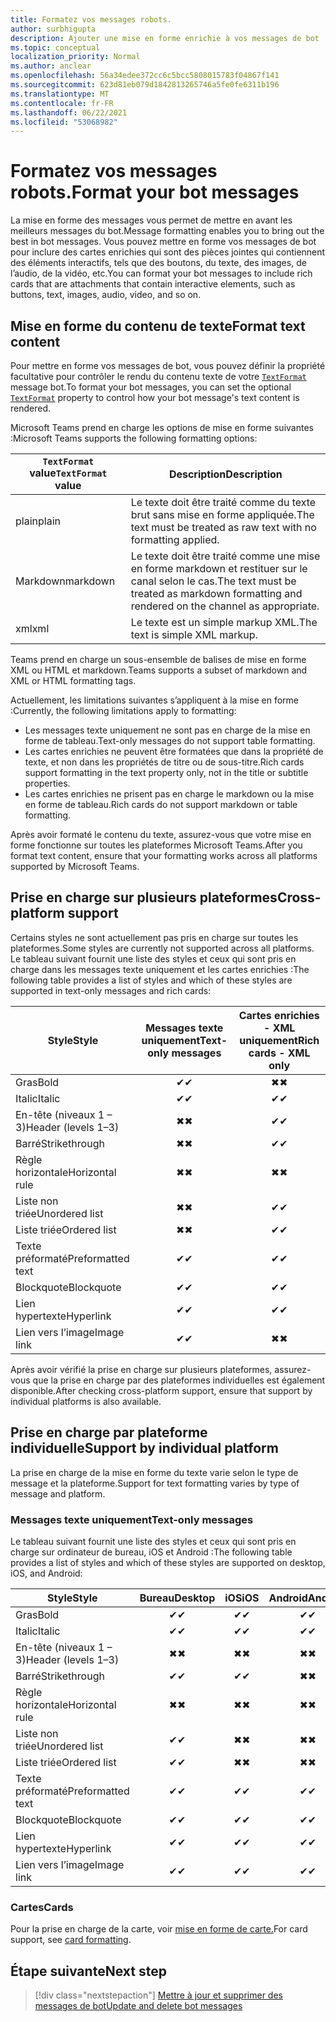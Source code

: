 ```yaml
---
title: Formatez vos messages robots.
author: surbhigupta
description: Ajouter une mise en forme enrichie à vos messages de bot
ms.topic: conceptual
localization_priority: Normal
ms.author: anclear
ms.openlocfilehash: 56a34edee372cc6c5bcc5808015783f04867f141
ms.sourcegitcommit: 623d81eb079d1842813265746a5fe0fe6311b196
ms.translationtype: MT
ms.contentlocale: fr-FR
ms.lasthandoff: 06/22/2021
ms.locfileid: "53068982"
---
```

# <a name="format-your-bot-messages"></a><span data-ttu-id="f8dc5-103">Formatez vos messages robots.</span><span class="sxs-lookup"><span data-stu-id="f8dc5-103">Format your bot messages</span></span>

<span data-ttu-id="f8dc5-104">La mise en forme des messages vous permet de mettre en avant les meilleurs messages du bot.</span><span class="sxs-lookup"><span data-stu-id="f8dc5-104">Message formatting enables you to bring out the best in bot messages.</span></span> <span data-ttu-id="f8dc5-105">Vous pouvez mettre en forme vos messages de bot pour inclure des cartes enrichies qui sont des pièces jointes qui contiennent des éléments interactifs, tels que des boutons, du texte, des images, de l’audio, de la vidéo, etc.</span><span class="sxs-lookup"><span data-stu-id="f8dc5-105">You can format your bot messages to include rich cards that are attachments that contain interactive elements, such as buttons, text, images, audio, video, and so on.</span></span>

## <a name="format-text-content"></a><span data-ttu-id="f8dc5-106">Mise en forme du contenu de texte</span><span class="sxs-lookup"><span data-stu-id="f8dc5-106">Format text content</span></span>

<span data-ttu-id="f8dc5-107">Pour mettre en forme vos messages de bot, vous pouvez définir la propriété facultative pour contrôler le rendu du contenu texte de votre [`TextFormat`](/bot-framework/dotnet/bot-builder-dotnet-create-messages#customizing-a-message) message bot.</span><span class="sxs-lookup"><span data-stu-id="f8dc5-107">To format your bot messages, you can set the optional [`TextFormat`](/bot-framework/dotnet/bot-builder-dotnet-create-messages#customizing-a-message) property to control how your bot message's text content is rendered.</span></span>

<span data-ttu-id="f8dc5-108">Microsoft Teams prend en charge les options de mise en forme suivantes :</span><span class="sxs-lookup"><span data-stu-id="f8dc5-108">Microsoft Teams supports the following formatting options:</span></span>

| <span data-ttu-id="f8dc5-109">`TextFormat` value</span><span class="sxs-lookup"><span data-stu-id="f8dc5-109">`TextFormat` value</span></span> | <span data-ttu-id="f8dc5-110">Description</span><span class="sxs-lookup"><span data-stu-id="f8dc5-110">Description</span></span> |
| --- | --- |
| <span data-ttu-id="f8dc5-111">plain</span><span class="sxs-lookup"><span data-stu-id="f8dc5-111">plain</span></span> | <span data-ttu-id="f8dc5-112">Le texte doit être traité comme du texte brut sans mise en forme appliquée.</span><span class="sxs-lookup"><span data-stu-id="f8dc5-112">The text must be treated as raw text with no formatting applied.</span></span>|
| <span data-ttu-id="f8dc5-113">Markdown</span><span class="sxs-lookup"><span data-stu-id="f8dc5-113">markdown</span></span> | <span data-ttu-id="f8dc5-114">Le texte doit être traité comme une mise en forme markdown et restituer sur le canal selon le cas.</span><span class="sxs-lookup"><span data-stu-id="f8dc5-114">The text must be treated as markdown formatting and rendered on the channel as appropriate.</span></span> |
| <span data-ttu-id="f8dc5-115">xml</span><span class="sxs-lookup"><span data-stu-id="f8dc5-115">xml</span></span> | <span data-ttu-id="f8dc5-116">Le texte est un simple markup XML.</span><span class="sxs-lookup"><span data-stu-id="f8dc5-116">The text is simple XML markup.</span></span> |

<span data-ttu-id="f8dc5-117">Teams prend en charge un sous-ensemble de balises de mise en forme XML ou HTML et markdown.</span><span class="sxs-lookup"><span data-stu-id="f8dc5-117">Teams supports a subset of markdown and XML or HTML formatting tags.</span></span>

<span data-ttu-id="f8dc5-118">Actuellement, les limitations suivantes s’appliquent à la mise en forme :</span><span class="sxs-lookup"><span data-stu-id="f8dc5-118">Currently, the following limitations apply to formatting:</span></span>

* <span data-ttu-id="f8dc5-119">Les messages texte uniquement ne sont pas en charge de la mise en forme de tableau.</span><span class="sxs-lookup"><span data-stu-id="f8dc5-119">Text-only messages do not support table formatting.</span></span>
* <span data-ttu-id="f8dc5-120">Les cartes enrichies ne peuvent être formatées que dans la propriété de texte, et non dans les propriétés de titre ou de sous-titre.</span><span class="sxs-lookup"><span data-stu-id="f8dc5-120">Rich cards support formatting in the text property only, not in the title or subtitle properties.</span></span>
* <span data-ttu-id="f8dc5-121">Les cartes enrichies ne prisent pas en charge le markdown ou la mise en forme de tableau.</span><span class="sxs-lookup"><span data-stu-id="f8dc5-121">Rich cards do not support markdown or table formatting.</span></span>

<span data-ttu-id="f8dc5-122">Après avoir formaté le contenu du texte, assurez-vous que votre mise en forme fonctionne sur toutes les plateformes Microsoft Teams.</span><span class="sxs-lookup"><span data-stu-id="f8dc5-122">After you format text content, ensure that your formatting works across all platforms supported by Microsoft Teams.</span></span>

## <a name="cross-platform-support"></a><span data-ttu-id="f8dc5-123">Prise en charge sur plusieurs plateformes</span><span class="sxs-lookup"><span data-stu-id="f8dc5-123">Cross-platform support</span></span>

<span data-ttu-id="f8dc5-124">Certains styles ne sont actuellement pas pris en charge sur toutes les plateformes.</span><span class="sxs-lookup"><span data-stu-id="f8dc5-124">Some styles are currently not supported across all platforms.</span></span> <span data-ttu-id="f8dc5-125">Le tableau suivant fournit une liste des styles et ceux qui sont pris en charge dans les messages texte uniquement et les cartes enrichies :</span><span class="sxs-lookup"><span data-stu-id="f8dc5-125">The following table provides a list of styles and which of these styles are supported in text-only messages and rich cards:</span></span>

| <span data-ttu-id="f8dc5-126">Style</span><span class="sxs-lookup"><span data-stu-id="f8dc5-126">Style</span></span>                     | <span data-ttu-id="f8dc5-127">Messages texte uniquement</span><span class="sxs-lookup"><span data-stu-id="f8dc5-127">Text-only messages</span></span> | <span data-ttu-id="f8dc5-128">Cartes enrichies - XML uniquement</span><span class="sxs-lookup"><span data-stu-id="f8dc5-128">Rich cards - XML only</span></span> |
| ---                       | :---: | :---: |
| <span data-ttu-id="f8dc5-129">Gras</span><span class="sxs-lookup"><span data-stu-id="f8dc5-129">Bold</span></span>                      | <span data-ttu-id="f8dc5-130">✔</span><span class="sxs-lookup"><span data-stu-id="f8dc5-130">✔</span></span> | <span data-ttu-id="f8dc5-131">✖</span><span class="sxs-lookup"><span data-stu-id="f8dc5-131">✖</span></span> |
| <span data-ttu-id="f8dc5-132">Italic</span><span class="sxs-lookup"><span data-stu-id="f8dc5-132">Italic</span></span>                    | <span data-ttu-id="f8dc5-133">✔</span><span class="sxs-lookup"><span data-stu-id="f8dc5-133">✔</span></span> | <span data-ttu-id="f8dc5-134">✔</span><span class="sxs-lookup"><span data-stu-id="f8dc5-134">✔</span></span> |
| <span data-ttu-id="f8dc5-135">En-tête (niveaux 1 &ndash; 3)</span><span class="sxs-lookup"><span data-stu-id="f8dc5-135">Header (levels 1&ndash;3)</span></span> | <span data-ttu-id="f8dc5-136">✖</span><span class="sxs-lookup"><span data-stu-id="f8dc5-136">✖</span></span> | <span data-ttu-id="f8dc5-137">✔</span><span class="sxs-lookup"><span data-stu-id="f8dc5-137">✔</span></span> |
| <span data-ttu-id="f8dc5-138">Barré</span><span class="sxs-lookup"><span data-stu-id="f8dc5-138">Strikethrough</span></span>             | <span data-ttu-id="f8dc5-139">✖</span><span class="sxs-lookup"><span data-stu-id="f8dc5-139">✖</span></span> | <span data-ttu-id="f8dc5-140">✔</span><span class="sxs-lookup"><span data-stu-id="f8dc5-140">✔</span></span> |
| <span data-ttu-id="f8dc5-141">Règle horizontale</span><span class="sxs-lookup"><span data-stu-id="f8dc5-141">Horizontal rule</span></span>           | <span data-ttu-id="f8dc5-142">✖</span><span class="sxs-lookup"><span data-stu-id="f8dc5-142">✖</span></span> | <span data-ttu-id="f8dc5-143">✖</span><span class="sxs-lookup"><span data-stu-id="f8dc5-143">✖</span></span> |
| <span data-ttu-id="f8dc5-144">Liste non triée</span><span class="sxs-lookup"><span data-stu-id="f8dc5-144">Unordered list</span></span>            | <span data-ttu-id="f8dc5-145">✖</span><span class="sxs-lookup"><span data-stu-id="f8dc5-145">✖</span></span> | <span data-ttu-id="f8dc5-146">✔</span><span class="sxs-lookup"><span data-stu-id="f8dc5-146">✔</span></span> |
| <span data-ttu-id="f8dc5-147">Liste triée</span><span class="sxs-lookup"><span data-stu-id="f8dc5-147">Ordered list</span></span>              | <span data-ttu-id="f8dc5-148">✖</span><span class="sxs-lookup"><span data-stu-id="f8dc5-148">✖</span></span> | <span data-ttu-id="f8dc5-149">✔</span><span class="sxs-lookup"><span data-stu-id="f8dc5-149">✔</span></span> |
| <span data-ttu-id="f8dc5-150">Texte préformaté</span><span class="sxs-lookup"><span data-stu-id="f8dc5-150">Preformatted text</span></span>         | <span data-ttu-id="f8dc5-151">✔</span><span class="sxs-lookup"><span data-stu-id="f8dc5-151">✔</span></span> | <span data-ttu-id="f8dc5-152">✔</span><span class="sxs-lookup"><span data-stu-id="f8dc5-152">✔</span></span> |
| <span data-ttu-id="f8dc5-153">Blockquote</span><span class="sxs-lookup"><span data-stu-id="f8dc5-153">Blockquote</span></span>                | <span data-ttu-id="f8dc5-154">✔</span><span class="sxs-lookup"><span data-stu-id="f8dc5-154">✔</span></span> | <span data-ttu-id="f8dc5-155">✔</span><span class="sxs-lookup"><span data-stu-id="f8dc5-155">✔</span></span> |
| <span data-ttu-id="f8dc5-156">Lien hypertexte</span><span class="sxs-lookup"><span data-stu-id="f8dc5-156">Hyperlink</span></span>                 | <span data-ttu-id="f8dc5-157">✔</span><span class="sxs-lookup"><span data-stu-id="f8dc5-157">✔</span></span> | <span data-ttu-id="f8dc5-158">✔</span><span class="sxs-lookup"><span data-stu-id="f8dc5-158">✔</span></span> |
| <span data-ttu-id="f8dc5-159">Lien vers l’image</span><span class="sxs-lookup"><span data-stu-id="f8dc5-159">Image link</span></span>                | <span data-ttu-id="f8dc5-160">✔</span><span class="sxs-lookup"><span data-stu-id="f8dc5-160">✔</span></span> | <span data-ttu-id="f8dc5-161">✖</span><span class="sxs-lookup"><span data-stu-id="f8dc5-161">✖</span></span> |

<span data-ttu-id="f8dc5-162">Après avoir vérifié la prise en charge sur plusieurs plateformes, assurez-vous que la prise en charge par des plateformes individuelles est également disponible.</span><span class="sxs-lookup"><span data-stu-id="f8dc5-162">After checking cross-platform support, ensure that support by individual platforms is also available.</span></span>

## <a name="support-by-individual-platform"></a><span data-ttu-id="f8dc5-163">Prise en charge par plateforme individuelle</span><span class="sxs-lookup"><span data-stu-id="f8dc5-163">Support by individual platform</span></span>

<span data-ttu-id="f8dc5-164">La prise en charge de la mise en forme du texte varie selon le type de message et la plateforme.</span><span class="sxs-lookup"><span data-stu-id="f8dc5-164">Support for text formatting varies by type of message and platform.</span></span>

### <a name="text-only-messages"></a><span data-ttu-id="f8dc5-165">Messages texte uniquement</span><span class="sxs-lookup"><span data-stu-id="f8dc5-165">Text-only messages</span></span>

<span data-ttu-id="f8dc5-166">Le tableau suivant fournit une liste des styles et ceux qui sont pris en charge sur ordinateur de bureau, iOS et Android :</span><span class="sxs-lookup"><span data-stu-id="f8dc5-166">The following table provides a list of styles and which of these styles are supported on desktop, iOS, and Android:</span></span>

| <span data-ttu-id="f8dc5-167">Style</span><span class="sxs-lookup"><span data-stu-id="f8dc5-167">Style</span></span>                     | <span data-ttu-id="f8dc5-168">Bureau</span><span class="sxs-lookup"><span data-stu-id="f8dc5-168">Desktop</span></span> | <span data-ttu-id="f8dc5-169">iOS</span><span class="sxs-lookup"><span data-stu-id="f8dc5-169">iOS</span></span> | <span data-ttu-id="f8dc5-170">Android</span><span class="sxs-lookup"><span data-stu-id="f8dc5-170">Android</span></span> |
| ---                       | :---: | :---: | :---: |
| <span data-ttu-id="f8dc5-171">Gras</span><span class="sxs-lookup"><span data-stu-id="f8dc5-171">Bold</span></span>                      | <span data-ttu-id="f8dc5-172">✔</span><span class="sxs-lookup"><span data-stu-id="f8dc5-172">✔</span></span> | <span data-ttu-id="f8dc5-173">✔</span><span class="sxs-lookup"><span data-stu-id="f8dc5-173">✔</span></span> | <span data-ttu-id="f8dc5-174">✔</span><span class="sxs-lookup"><span data-stu-id="f8dc5-174">✔</span></span> |
| <span data-ttu-id="f8dc5-175">Italic</span><span class="sxs-lookup"><span data-stu-id="f8dc5-175">Italic</span></span>                    | <span data-ttu-id="f8dc5-176">✔</span><span class="sxs-lookup"><span data-stu-id="f8dc5-176">✔</span></span> | <span data-ttu-id="f8dc5-177">✔</span><span class="sxs-lookup"><span data-stu-id="f8dc5-177">✔</span></span> | <span data-ttu-id="f8dc5-178">✔</span><span class="sxs-lookup"><span data-stu-id="f8dc5-178">✔</span></span> |
| <span data-ttu-id="f8dc5-179">En-tête (niveaux 1 &ndash; 3)</span><span class="sxs-lookup"><span data-stu-id="f8dc5-179">Header (levels 1&ndash;3)</span></span> | <span data-ttu-id="f8dc5-180">✖</span><span class="sxs-lookup"><span data-stu-id="f8dc5-180">✖</span></span> | <span data-ttu-id="f8dc5-181">✖</span><span class="sxs-lookup"><span data-stu-id="f8dc5-181">✖</span></span> | <span data-ttu-id="f8dc5-182">✖</span><span class="sxs-lookup"><span data-stu-id="f8dc5-182">✖</span></span> |
| <span data-ttu-id="f8dc5-183">Barré</span><span class="sxs-lookup"><span data-stu-id="f8dc5-183">Strikethrough</span></span>             | <span data-ttu-id="f8dc5-184">✔</span><span class="sxs-lookup"><span data-stu-id="f8dc5-184">✔</span></span> | <span data-ttu-id="f8dc5-185">✔</span><span class="sxs-lookup"><span data-stu-id="f8dc5-185">✔</span></span> | <span data-ttu-id="f8dc5-186">✖</span><span class="sxs-lookup"><span data-stu-id="f8dc5-186">✖</span></span> |
| <span data-ttu-id="f8dc5-187">Règle horizontale</span><span class="sxs-lookup"><span data-stu-id="f8dc5-187">Horizontal rule</span></span>           | <span data-ttu-id="f8dc5-188">✖</span><span class="sxs-lookup"><span data-stu-id="f8dc5-188">✖</span></span> | <span data-ttu-id="f8dc5-189">✖</span><span class="sxs-lookup"><span data-stu-id="f8dc5-189">✖</span></span> | <span data-ttu-id="f8dc5-190">✖</span><span class="sxs-lookup"><span data-stu-id="f8dc5-190">✖</span></span> |
| <span data-ttu-id="f8dc5-191">Liste non triée</span><span class="sxs-lookup"><span data-stu-id="f8dc5-191">Unordered list</span></span>            | <span data-ttu-id="f8dc5-192">✔</span><span class="sxs-lookup"><span data-stu-id="f8dc5-192">✔</span></span> | <span data-ttu-id="f8dc5-193">✖</span><span class="sxs-lookup"><span data-stu-id="f8dc5-193">✖</span></span> | <span data-ttu-id="f8dc5-194">✖</span><span class="sxs-lookup"><span data-stu-id="f8dc5-194">✖</span></span> |
| <span data-ttu-id="f8dc5-195">Liste triée</span><span class="sxs-lookup"><span data-stu-id="f8dc5-195">Ordered list</span></span>              | <span data-ttu-id="f8dc5-196">✔</span><span class="sxs-lookup"><span data-stu-id="f8dc5-196">✔</span></span> | <span data-ttu-id="f8dc5-197">✖</span><span class="sxs-lookup"><span data-stu-id="f8dc5-197">✖</span></span> | <span data-ttu-id="f8dc5-198">✖</span><span class="sxs-lookup"><span data-stu-id="f8dc5-198">✖</span></span> |
| <span data-ttu-id="f8dc5-199">Texte préformaté</span><span class="sxs-lookup"><span data-stu-id="f8dc5-199">Preformatted text</span></span>         | <span data-ttu-id="f8dc5-200">✔</span><span class="sxs-lookup"><span data-stu-id="f8dc5-200">✔</span></span> | <span data-ttu-id="f8dc5-201">✔</span><span class="sxs-lookup"><span data-stu-id="f8dc5-201">✔</span></span> | <span data-ttu-id="f8dc5-202">✔</span><span class="sxs-lookup"><span data-stu-id="f8dc5-202">✔</span></span> |
| <span data-ttu-id="f8dc5-203">Blockquote</span><span class="sxs-lookup"><span data-stu-id="f8dc5-203">Blockquote</span></span>                | <span data-ttu-id="f8dc5-204">✔</span><span class="sxs-lookup"><span data-stu-id="f8dc5-204">✔</span></span> | <span data-ttu-id="f8dc5-205">✔</span><span class="sxs-lookup"><span data-stu-id="f8dc5-205">✔</span></span> | <span data-ttu-id="f8dc5-206">✔</span><span class="sxs-lookup"><span data-stu-id="f8dc5-206">✔</span></span> |
| <span data-ttu-id="f8dc5-207">Lien hypertexte</span><span class="sxs-lookup"><span data-stu-id="f8dc5-207">Hyperlink</span></span>                 | <span data-ttu-id="f8dc5-208">✔</span><span class="sxs-lookup"><span data-stu-id="f8dc5-208">✔</span></span> | <span data-ttu-id="f8dc5-209">✔</span><span class="sxs-lookup"><span data-stu-id="f8dc5-209">✔</span></span> | <span data-ttu-id="f8dc5-210">✔</span><span class="sxs-lookup"><span data-stu-id="f8dc5-210">✔</span></span> |
| <span data-ttu-id="f8dc5-211">Lien vers l’image</span><span class="sxs-lookup"><span data-stu-id="f8dc5-211">Image link</span></span>                | <span data-ttu-id="f8dc5-212">✔</span><span class="sxs-lookup"><span data-stu-id="f8dc5-212">✔</span></span> | <span data-ttu-id="f8dc5-213">✔</span><span class="sxs-lookup"><span data-stu-id="f8dc5-213">✔</span></span> | <span data-ttu-id="f8dc5-214">✔</span><span class="sxs-lookup"><span data-stu-id="f8dc5-214">✔</span></span> |

### <a name="cards"></a><span data-ttu-id="f8dc5-215">Cartes</span><span class="sxs-lookup"><span data-stu-id="f8dc5-215">Cards</span></span>

<span data-ttu-id="f8dc5-216">Pour la prise en charge de la carte, voir [mise en forme de carte.](~/task-modules-and-cards/cards/cards-format.md)</span><span class="sxs-lookup"><span data-stu-id="f8dc5-216">For card support, see [card formatting](~/task-modules-and-cards/cards/cards-format.md).</span></span>

## <a name="next-step"></a><span data-ttu-id="f8dc5-217">Étape suivante</span><span class="sxs-lookup"><span data-stu-id="f8dc5-217">Next step</span></span>

> [!div class="nextstepaction"]
> [<span data-ttu-id="f8dc5-218">Mettre à jour et supprimer des messages de bot</span><span class="sxs-lookup"><span data-stu-id="f8dc5-218">Update and delete bot messages</span></span>](~/bots/how-to/update-and-delete-bot-messages.md)
